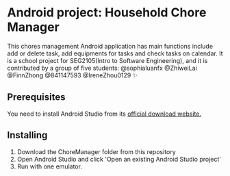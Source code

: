 # Android project: Household Chore Manager
This chores management Android application has main functions include add or delete task, add equipments for tasks and check tasks on calendar. It is a school project for SEG2105(Intro to Software Engineering), and it is contributed by a group of five students: @sophialuanfx @ZhiweiLai @FinnZhong @841147593 @IreneZhou0129 :sparkles:

## Prerequisites
You need to install Android Studio from its [official download website.]( https://developer.android.com/studio/index.html/)

## Installing
1. Download the ChoreManager folder from this repository
2. Open Android Studio and click 'Open an existing Android Studio project'
3. Run with one emulator.

